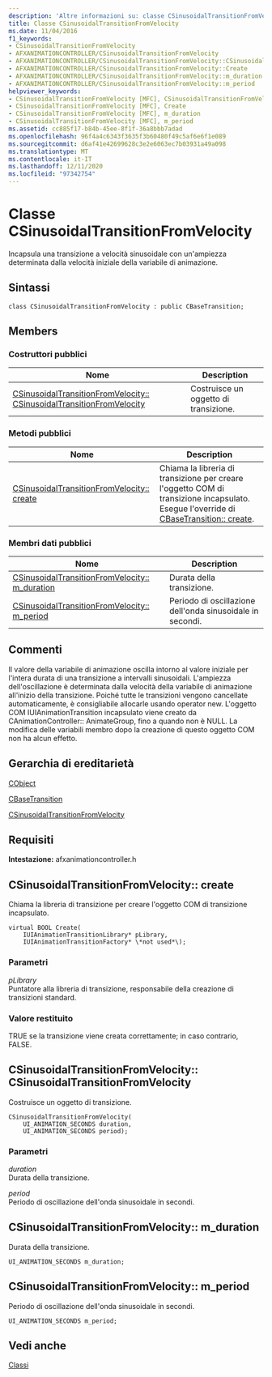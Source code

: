 ```yaml
---
description: 'Altre informazioni su: classe CSinusoidalTransitionFromVelocity'
title: Classe CSinusoidalTransitionFromVelocity
ms.date: 11/04/2016
f1_keywords:
- CSinusoidalTransitionFromVelocity
- AFXANIMATIONCONTROLLER/CSinusoidalTransitionFromVelocity
- AFXANIMATIONCONTROLLER/CSinusoidalTransitionFromVelocity::CSinusoidalTransitionFromVelocity
- AFXANIMATIONCONTROLLER/CSinusoidalTransitionFromVelocity::Create
- AFXANIMATIONCONTROLLER/CSinusoidalTransitionFromVelocity::m_duration
- AFXANIMATIONCONTROLLER/CSinusoidalTransitionFromVelocity::m_period
helpviewer_keywords:
- CSinusoidalTransitionFromVelocity [MFC], CSinusoidalTransitionFromVelocity
- CSinusoidalTransitionFromVelocity [MFC], Create
- CSinusoidalTransitionFromVelocity [MFC], m_duration
- CSinusoidalTransitionFromVelocity [MFC], m_period
ms.assetid: cc885f17-b84b-45ee-8f1f-36a8bbb7adad
ms.openlocfilehash: 96f4a4c6343f3635f3b60480f49c5af6e6f1e089
ms.sourcegitcommit: d6af41e42699628c3e2e6063ec7b03931a49a098
ms.translationtype: MT
ms.contentlocale: it-IT
ms.lasthandoff: 12/11/2020
ms.locfileid: "97342754"
---
```

# <a name="csinusoidaltransitionfromvelocity-class"></a>Classe CSinusoidalTransitionFromVelocity

Incapsula una transizione a velocità sinusoidale con un'ampiezza determinata dalla velocità iniziale della variabile di animazione.

## <a name="syntax"></a>Sintassi

```
class CSinusoidalTransitionFromVelocity : public CBaseTransition;
```

## <a name="members"></a>Members

### <a name="public-constructors"></a>Costruttori pubblici

|Nome|Description|
|----------|-----------------|
|[CSinusoidalTransitionFromVelocity:: CSinusoidalTransitionFromVelocity](#csinusoidaltransitionfromvelocity)|Costruisce un oggetto di transizione.|

### <a name="public-methods"></a>Metodi pubblici

|Nome|Description|
|----------|-----------------|
|[CSinusoidalTransitionFromVelocity:: create](#create)|Chiama la libreria di transizione per creare l'oggetto COM di transizione incapsulato. Esegue l'override di [CBaseTransition:: create](../../mfc/reference/cbasetransition-class.md#create).|

### <a name="public-data-members"></a>Membri dati pubblici

|Nome|Description|
|----------|-----------------|
|[CSinusoidalTransitionFromVelocity:: m_duration](#m_duration)|Durata della transizione.|
|[CSinusoidalTransitionFromVelocity:: m_period](#m_period)|Periodo di oscillazione dell'onda sinusoidale in secondi.|

## <a name="remarks"></a>Commenti

Il valore della variabile di animazione oscilla intorno al valore iniziale per l'intera durata di una transizione a intervalli sinusoidali. L'ampiezza dell'oscillazione è determinata dalla velocità della variabile di animazione all'inizio della transizione. Poiché tutte le transizioni vengono cancellate automaticamente, è consigliabile allocarle usando operator new. L'oggetto COM IUIAnimationTransition incapsulato viene creato da CAnimationController:: AnimateGroup, fino a quando non è NULL. La modifica delle variabili membro dopo la creazione di questo oggetto COM non ha alcun effetto.

## <a name="inheritance-hierarchy"></a>Gerarchia di ereditarietà

[CObject](../../mfc/reference/cobject-class.md)

[CBaseTransition](../../mfc/reference/cbasetransition-class.md)

[CSinusoidalTransitionFromVelocity](../../mfc/reference/csinusoidaltransitionfromvelocity-class.md)

## <a name="requirements"></a>Requisiti

**Intestazione:** afxanimationcontroller.h

## <a name="csinusoidaltransitionfromvelocitycreate"></a><a name="create"></a> CSinusoidalTransitionFromVelocity:: create

Chiama la libreria di transizione per creare l'oggetto COM di transizione incapsulato.

```
virtual BOOL Create(
    IUIAnimationTransitionLibrary* pLibrary,
    IUIAnimationTransitionFactory* \*not used*\);
```

### <a name="parameters"></a>Parametri

*pLibrary*<br/>
Puntatore alla libreria di transizione, responsabile della creazione di transizioni standard.

### <a name="return-value"></a>Valore restituito

TRUE se la transizione viene creata correttamente; in caso contrario, FALSE.

## <a name="csinusoidaltransitionfromvelocitycsinusoidaltransitionfromvelocity"></a><a name="csinusoidaltransitionfromvelocity"></a> CSinusoidalTransitionFromVelocity:: CSinusoidalTransitionFromVelocity

Costruisce un oggetto di transizione.

```
CSinusoidalTransitionFromVelocity(
    UI_ANIMATION_SECONDS duration,
    UI_ANIMATION_SECONDS period);
```

### <a name="parameters"></a>Parametri

*duration*<br/>
Durata della transizione.

*period*<br/>
Periodo di oscillazione dell'onda sinusoidale in secondi.

## <a name="csinusoidaltransitionfromvelocitym_duration"></a><a name="m_duration"></a> CSinusoidalTransitionFromVelocity:: m_duration

Durata della transizione.

```
UI_ANIMATION_SECONDS m_duration;
```

## <a name="csinusoidaltransitionfromvelocitym_period"></a><a name="m_period"></a> CSinusoidalTransitionFromVelocity:: m_period

Periodo di oscillazione dell'onda sinusoidale in secondi.

```
UI_ANIMATION_SECONDS m_period;
```

## <a name="see-also"></a>Vedi anche

[Classi](../../mfc/reference/mfc-classes.md)
